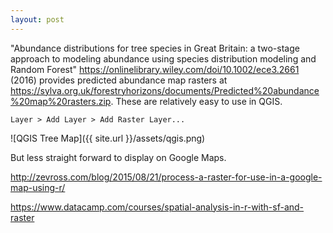 ```yaml
---
layout: post
---
```


"Abundance distributions for tree species in Great Britain: a two-stage approach to modeling abundance using species distribution modeling and Random Forest" <https://onlinelibrary.wiley.com/doi/10.1002/ece3.2661> (2016) provides predicted abundance map rasters at <https://sylva.org.uk/forestryhorizons/documents/Predicted%20abundance%20map%20rasters.zip>.  These are relatively easy to use in QGIS.

    Layer > Add Layer > Add Raster Layer...

![QGIS Tree Map]({{ site.url }}/assets/qgis.png)

But less straight forward to display on Google Maps.

<http://zevross.com/blog/2015/08/21/process-a-raster-for-use-in-a-google-map-using-r/>

<https://www.datacamp.com/courses/spatial-analysis-in-r-with-sf-and-raster>

<div id="map" style="height:525px; width:525px;"></div>
<script>
var treeOverlay;
function initMap() {
    var map = new google.maps.Map(document.getElementById('map'), {
    zoom: 7,
    center: {lat: 52.489471, lng: -1.898575},
    mapTypeId: google.maps.MapTypeId.TERRAIN
    });
    var bounds = {
        north: 58.7527,
        south: 49.83462,
        east: 2.470118,
        west: -7.940282
    };
    var options = {
        opacity:0.5
    }
    var image = '{{ site.url }}/assets/tree-map2.png'
    treeOverlay = new google.maps.GroundOverlay(image, bounds, options);
    treeOverlay.setMap(map);
}
</script>
<script async defer src="https://maps.googleapis.com/maps/api/js?key=AIzaSyCp-IYVkf_X8PnC304LOeYVfIyGtbIg7HM&callback=initMap"></script>
